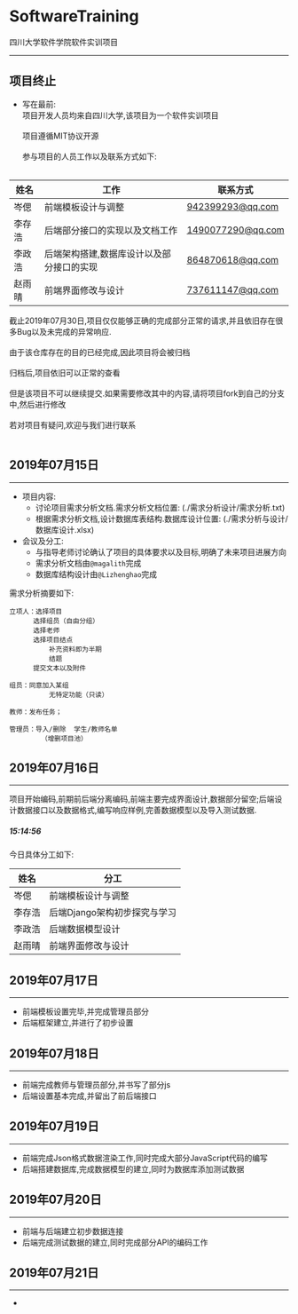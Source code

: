 # SoftwareTraining
四川大学软件学院软件实训项目

---
## 项目终止
* 写在最前:<br>
项目开发人员均来自四川大学,该项目为一个软件实训项目<br><br>
项目遵循MIT协议开源<br><br>
参与项目的人员工作以及联系方式如下:<br><br>

| 姓名 | 工作 | 联系方式 | 
|-|-|-|
| 岑偲 | 前端模板设计与调整 | 942399293@qq.com |
| 李存浩 | 后端部分接口的实现以及文档工作 | 1490077290@qq.com |
| 李政浩 | 后端架构搭建,数据库设计以及部分接口的实现 | 864870618@qq.com |
| 赵雨晴 | 前端界面修改与设计 | 737611147@qq.com |

截止2019年07月30日,项目仅仅能够正确的完成部分正常的请求,并且依旧存在很多Bug以及未完成的异常响应.<br><br>
由于该仓库存在的目的已经完成,因此项目将会被归档<br><br>
归档后,项目依旧可以正常的查看<br><br>
但是该项目不可以继续提交.如果需要修改其中的内容,请将项目fork到自己的分支中,然后进行修改<br><br>
若对项目有疑问,欢迎与我们进行联系<br><br>

## 2019年07月15日
---
* 项目内容:
  * 讨论项目需求分析文档.需求分析文档位置: (./需求分析设计/需求分析.txt)
  * 根据需求分析文档,设计数据库表结构.数据库设计位置: (./需求分析与设计/数据库设计.xlsx)
* 会议及分工:
  * 与指导老师讨论确认了项目的具体要求以及目标,明确了未来项目进展方向
  * 需求分析文档由`@magalith`完成
  * 数据库结构设计由`@Lizhenghao`完成

需求分析摘要如下:
```
立项人：选择项目
      选择组员（自由分组）
      选择老师
      选择项目结点
          补充资料即为半期
          结题
      提交文本以及附件

组员：同意加入某组
          无特定功能（只读）

教师：发布任务；

管理员：导入/删除  学生/教师名单
        （增删项目池）

```

## 2019年07月16日
---
项目开始编码,前期前后端分离编码,前端主要完成界面设计,数据部分留空;后端设计数据接口以及数据格式,编写响应样例,完善数据模型以及导入测试数据.
<br>
<h5>15:14:56</h5>
今日具体分工如下:

| 姓名 | 分工 |
|-|-|
| 岑偲 | 前端模板设计与调整 |
| 李存浩 | 后端Django架构初步探究与学习 |
| 李政浩 | 后端数据模型设计 |
| 赵雨晴 | 前端界面修改与设计 |


## 2019年07月17日
---

* 前端模板设置完毕,并完成管理员部分
* 后端框架建立,并进行了初步设置

## 2019年07月18日
---

* 前端完成教师与管理员部分,并书写了部分js
* 后端设置基本完成,并留出了前后端接口

## 2019年07月19日
---
* 前端完成Json格式数据渲染工作,同时完成大部分JavaScript代码的编写
* 后端搭建数据库,完成数据模型的建立,同时为数据库添加测试数据

## 2019年07月20日
---
* 前端与后端建立初步数据连接
* 后端完成测试数据的建立,同时完成部分API的编码工作

## 2019年07月21日
---
* 